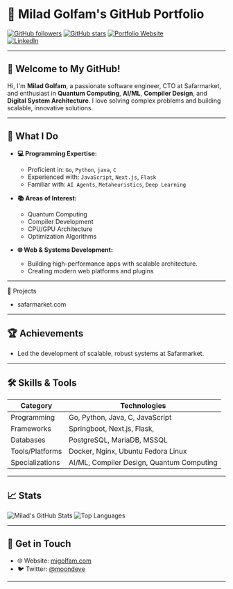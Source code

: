 # 🚀 **Milad Golfam's GitHub Portfolio**

[![GitHub followers](https://img.shields.io/github/followers/mgolfam?style=social)](https://github.com/mgolfam)
[![GitHub stars](https://img.shields.io/github/stars/mgolfam?style=social)](https://github.com/mgolfam)
[![Portfolio Website](https://img.shields.io/badge/Portfolio-Visit%20Website-blue)](https://migolfam.com/)  
[![LinkedIn](https://img.shields.io/badge/LinkedIn-Connect-blue)](https://www.linkedin.com/in/milad-g-4b315a145/)

---

## 👋 **Welcome to My GitHub!**

Hi, I'm **Milad Golfam**, a passionate software engineer, CTO at Safarmarket, and enthusiast in **Quantum Computing**, **AI/ML**, **Compiler Design**, and **Digital System Architecture**. I love solving complex problems and building scalable, innovative solutions.

---

## 🔧 **What I Do**

- **💻 Programming Expertise:**
  - Proficient in: `Go`, `Python`, `java`, `C`
  - Experienced with: `JavaScript`, `Next.js`, `Flask`
  - Familiar with: `AI Agents`, `Metaheuristics`, `Deep Learning`

- **📚 Areas of Interest:**
  - Quantum Computing
  - Compiler Development
  - CPU/GPU Architecture
  - Optimization Algorithms

- **🌐 Web & Systems Development:**
  - Building high-performance apps with scalable architecture.
  - Creating modern web platforms and plugins

---
📂 Projects
- safarmarket.com
---

## 🏆 **Achievements**

- Led the development of scalable, robust systems at Safarmarket.

---

## 🛠 **Skills & Tools**

| **Category**    | **Technologies**                   |
|------------------|------------------------------------|
| Programming      | Go, Python, Java, C, JavaScript   |
| Frameworks       | Springboot, Next.js, Flask,       |
| Databases        | PostgreSQL, MariaDB, MSSQL        |
| Tools/Platforms  | Docker, Nginx, Ubuntu Fedora Linux|
| Specializations  | AI/ML, Compiler Design, Quantum Computing |

---

## 📈 **Stats**

![Milad's GitHub Stats](https://github-readme-stats.vercel.app/api?username=mgolfam&show_icons=true&theme=radical)
![Top Languages](https://github-readme-stats.vercel.app/api/top-langs/?username=mgolfam&layout=compact&theme=radical)

---

## 📩 **Get in Touch**

- 🌐 Website: [migolfam.com](https://migolfam.com)
- 🐦 Twitter: [@moondeve](https://x.com/moondeve)

---

